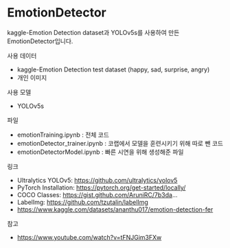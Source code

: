 # EmotionDetector
kaggle-Emotion Detection dataset과 YOLOv5s를 사용하여 만든 EmotionDetector입니다.

사용 데이터
- kaggle-Emotion Detection test dataset (happy, sad, surprise, angry)
- 개인 이미지

사용 모델
- YOLOv5s

파일
- emotionTraining.ipynb : 전체 코드
- emotionDetector_trainer.ipynb : 코랩에서 모델을 훈련시키기 위해 따로 뺀 코드
- emotionDetectorModel.ipynb : 빠른 시연을 위해 생성해준 파일

링크
- Ultralytics YOLOv5: https://github.com/ultralytics/yolov5
- PyTorch Installation: https://pytorch.org/get-started/locally/
- COCO Classes: https://gist.github.com/AruniRC/7b3da...
- LabelImg: https://github.com/tzutalin/labelImg
- https://www.kaggle.com/datasets/ananthu017/emotion-detection-fer

참고
- https://www.youtube.com/watch?v=tFNJGim3FXw
